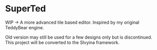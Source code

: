 # SuperTed

WIP -> A more advanced tile based editor. Inspired by my original TeddyBear engine.

Old version may still be used for a few designs only but is discontinued. This project will be converted to the Slvyina framework.
